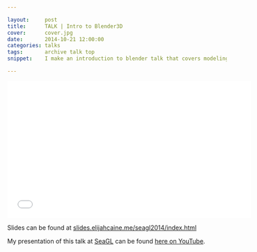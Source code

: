 ```yaml
---

layout:     post
title:      TALK | Intro to Blender3D
cover:      cover.jpg
date:       2014-10-21 12:00:00
categories: talks
tags:       archive talk top
snippet:    I make an introduction to blender talk that covers modeling, materials, and compositing. 

---
```


<iframe width="560" height="315" src="//www.youtube.com/embed/rt-Izup2YWA" frameborder="0" allowfullscreen></iframe>

Slides can be found at <a href="http://slides.elijahcaine.me/seagl2014/index.html">slides.elijahcaine.me/seagl2014/index.html</a>

My presentation of this talk at <a href="http://seagl.org/">SeaGL</a> can be found <a href="http://youtu.be/93LFGvBpfMo">here on YouTube</a>.
